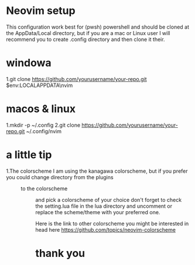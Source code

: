 # Neovim setup 
This configuration work best for (pwsh) powershell and should be cloned at the AppData/Local directory, but  if you are a mac or Linux user I will recommend you to create .config directory and then clone it their. 

# windowa

1.git clone https://github.com/yourusername/your-repo.git $env:LOCALAPPDATA\nvim

# macos & linux

1.mkdir -p ~/.config
2.git clone https://github.com/yourusername/your-repo.git ~/.config/nvim

# a little tip

1.The colorscheme
I am using the kanagawa colorscheme, but if you prefer you could change directory from the plugins <dir> to the colorscheme <dir> and pick a colorscheme of your choice don't forget to check the setting.lua file in the lua directory and uncomment or replace the scheme/theme with your preferred one. 

Here is the link to other colorscheme you might be interested in head here https://github.com/topics/neovim-colorscheme

# thank you
